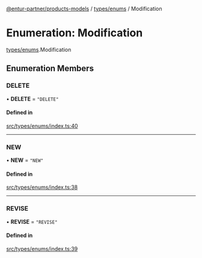 [@entur-partner/products-models](../README.md) / [types/enums](../modules/types_enums.md) / Modification

# Enumeration: Modification

[types/enums](../modules/types_enums.md).Modification

## Enumeration Members

### DELETE

• **DELETE** = ``"DELETE"``

#### Defined in

[src/types/enums/index.ts:40](https://github.com/entur/products-models/blob/main/src/types/enums/index.ts#L40)

___

### NEW

• **NEW** = ``"NEW"``

#### Defined in

[src/types/enums/index.ts:38](https://github.com/entur/products-models/blob/main/src/types/enums/index.ts#L38)

___

### REVISE

• **REVISE** = ``"REVISE"``

#### Defined in

[src/types/enums/index.ts:39](https://github.com/entur/products-models/blob/main/src/types/enums/index.ts#L39)
